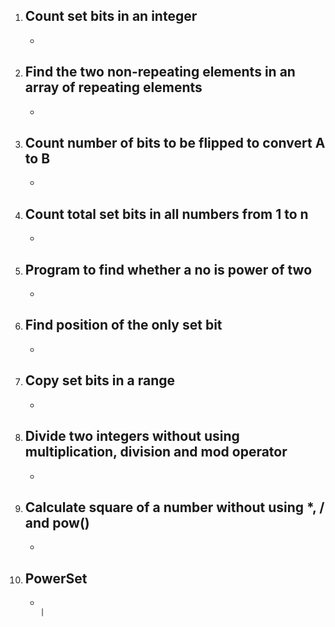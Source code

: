 1. Count set bits in an integer   
    -
    - 
                                                                     
2. Find the two non-repeating elements in an array of repeating elements
    -
    -
                                 
3. Count number of bits to be flipped to convert A to B
    -
    -

4. Count total set bits in all numbers from 1 to n     
    -
    -  
                                                   
5. Program to find whether a no is power of two  
    - 
    - 
                                                        
6. Find position of the only set bit      
    -
    -    
                                                              
7. Copy set bits in a range  
    -
    - 
                                                                          
8. Divide two integers without using multiplication, division and mod operator   
    -
    -  
                       
9. Calculate square of a number without using *, / and pow()    
    -
    -
                                          
10. PowerSet
    -   
    -                                                                                        |
